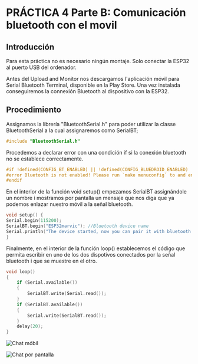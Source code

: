 # PRÁCTICA 4 Parte B: Comunicación bluetooth con el movil

## Introducción

Para esta práctica no es necesario ningún montaje. Solo conectar la ESP32 al puerto USB del ordenador.

Antes del Upload and Monitor nos descargamos l'aplicación móvil  para Serial Bluetooth Terminal, disponible en la Play Store. Una vez instalada conseguiremos la connexión Bluetooth al dispositivo con la ESP32.

## Procedimiento
Assignamos la librería "BluetoothSerial.h" para poder utilizar la classe BluetoothSerial a la cual assignaremos como SerialBT;
```cpp
#include "BluetoothSerial.h"
```
Procedemos a declarar error con una condición if si la conexión bluetooth no se establece correctamente.
```cpp
#if !defined(CONFIG_BT_ENABLED) || !defined(CONFIG_BLUEDROID_ENABLED)
#error Bluetooth is not enabled! Please run `make menuconfig` to and enable it
#endif
```
En el interior de la función void setup() empezamos SerialBT assignándole un nombre i mostramos por pantalla un mensaje que nos diga que ya podemos enlazar nuestro móvil a la señal bluetooth.

```cpp
void setup() {
Serial.begin(115200);
SerialBT.begin("ESP32marvic"); //Bluetooth device name
Serial.println("The device started, now you can pair it with bluetooth!");
}
```
Finalmente, en el interior de la función loop() establecemos el código que permita escribir en uno de los dos dispotivos conectados por la señal bluetooth i que se muestre en el otro.

```cpp
void loop() 
{
    if (Serial.available())
    {
        SerialBT.write(Serial.read());
    }
    if (SerialBT.available()) 
    {
        Serial.write(SerialBT.read());
    }
    delay(20);
}
```
![Chat móbil](/images/IMG-1616.jpg)


![Chat por pantalla](/images/IMG-1617.jpg)



